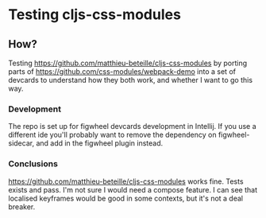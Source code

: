 # Testing cljs-css-modules

## How?
Testing https://github.com/matthieu-beteille/cljs-css-modules by
porting parts of https://github.com/css-modules/webpack-demo into a set of devcards to understand how they both work, and whether I want to go this way.

### Development

The repo is set up for figwheel devcards development in Intellij. If you use a different ide you'll probably want to remove the dependency on figwheel-sidecar, and add in the figwheel plugin instead.

### Conclusions

https://github.com/matthieu-beteille/cljs-css-modules works fine. Tests exists and pass. I'm not sure I would need a compose feature. I can see that localised keyframes would be good in some contexts, but it's not a deal breaker.


